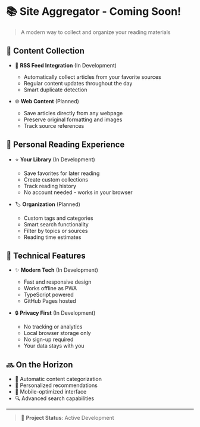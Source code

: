 # 📚 Site Aggregator - Coming Soon!

> A modern way to collect and organize your reading materials

## 🔄 Content Collection

- 📰 **RSS Feed Integration** (In Development)

  - Automatically collect articles from your favorite sources
  - Regular content updates throughout the day
  - Smart duplicate detection

- 🌐 **Web Content** (Planned)
  - Save articles directly from any webpage
  - Preserve original formatting and images
  - Track source references

## 👤 Personal Reading Experience

- ⭐️ **Your Library** (In Development)

  - Save favorites for later reading
  - Create custom collections
  - Track reading history
  - No account needed - works in your browser

- 🏷️ **Organization** (Planned)
  - Custom tags and categories
  - Smart search functionality
  - Filter by topics or sources
  - Reading time estimates

## 🚀 Technical Features

- ✨ **Modern Tech** (In Development)

  - Fast and responsive design
  - Works offline as PWA
  - TypeScript powered
  - GitHub Pages hosted

- 🔒 **Privacy First** (In Development)
  - No tracking or analytics
  - Local browser storage only
  - No sign-up required
  - Your data stays with you

## 🔜 On the Horizon

- 🤖 Automatic content categorization
- 🎯 Personalized recommendations
- 📱 Mobile-optimized interface
- 🔍 Advanced search capabilities

---

> 🚧 **Project Status**: Active Development

